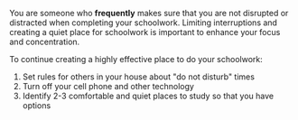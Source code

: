 You are someone who **frequently** makes sure that you are not disrupted or distracted when completing your schoolwork. Limiting interruptions and creating a quiet place for schoolwork is important to enhance your focus and concentration.

To continue creating a highly effective place to do your schoolwork:

1.	Set rules for others in your house about "do not disturb" times
2.	Turn off your cell phone and other technology
3.	Identify 2-3 comfortable and quiet places to study so that you have options
